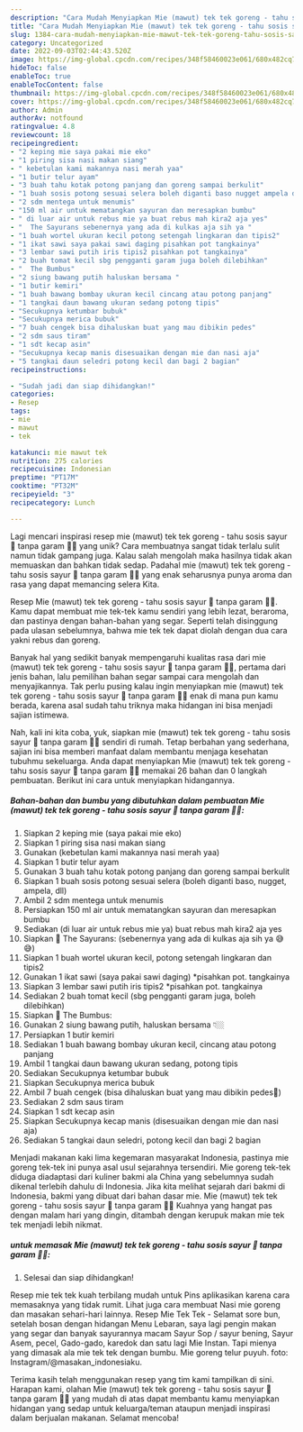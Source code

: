 ```yaml
---
description: "Cara Mudah Menyiapkan Mie (mawut) tek tek goreng - tahu sosis sayur 🍝 tanpa garam 👍🏼 yang Enak"
title: "Cara Mudah Menyiapkan Mie (mawut) tek tek goreng - tahu sosis sayur 🍝 tanpa garam 👍🏼 yang Enak"
slug: 1384-cara-mudah-menyiapkan-mie-mawut-tek-tek-goreng-tahu-sosis-sayur-tanpa-garam-yang-enak
category: Uncategorized
date: 2022-09-03T02:44:43.520Z
image: https://img-global.cpcdn.com/recipes/348f58460023e061/680x482cq70/mie-mawut-tek-tek-goreng-tahu-sosis-sayur-tanpa-garam-foto-resep-utama.jpg
hideToc: false
enableToc: true
enableTocContent: false
thumbnail: https://img-global.cpcdn.com/recipes/348f58460023e061/680x482cq70/mie-mawut-tek-tek-goreng-tahu-sosis-sayur-tanpa-garam-foto-resep-utama.jpg
cover: https://img-global.cpcdn.com/recipes/348f58460023e061/680x482cq70/mie-mawut-tek-tek-goreng-tahu-sosis-sayur-tanpa-garam-foto-resep-utama.jpg
author: Admin
authorAv: notfound
ratingvalue: 4.8
reviewcount: 18
recipeingredient:
- "2 keping mie saya pakai mie eko"
- "1 piring sisa nasi makan siang"
- " kebetulan kami makannya nasi merah yaa"
- "1 butir telur ayam"
- "3 buah tahu kotak potong panjang dan goreng sampai berkulit"
- "1 buah sosis potong sesuai selera boleh diganti baso nugget ampela dll"
- "2 sdm mentega untuk menumis"
- "150 ml air untuk mematangkan sayuran dan meresapkan bumbu"
- " di luar air untuk rebus mie ya buat rebus mah kira2 aja yes"
- "  The Sayurans sebenernya yang ada di kulkas aja sih ya "
- "1 buah wortel ukuran kecil potong setengah lingkaran dan tipis2"
- "1 ikat sawi saya pakai sawi daging pisahkan pot tangkainya"
- "3 lembar sawi putih iris tipis2 pisahkan pot tangkainya"
- "2 buah tomat kecil sbg pengganti garam juga boleh dilebihkan"
- "  The Bumbus"
- "2 siung bawang putih haluskan bersama "
- "1 butir kemiri"
- "1 buah bawang bombay ukuran kecil cincang atau potong panjang"
- "1 tangkai daun bawang ukuran sedang potong tipis"
- "Secukupnya ketumbar bubuk"
- "Secukupnya merica bubuk"
- "7 buah cengek bisa dihaluskan buat yang mau dibikin pedes"
- "2 sdm saus tiram"
- "1 sdt kecap asin"
- "Secukupnya kecap manis disesuaikan dengan mie dan nasi aja"
- "5 tangkai daun seledri potong kecil dan bagi 2 bagian"
recipeinstructions:

- "Sudah jadi dan siap dihidangkan!"
categories:
- Resep
tags:
- mie
- mawut
- tek

katakunci: mie mawut tek 
nutrition: 275 calories
recipecuisine: Indonesian
preptime: "PT17M"
cooktime: "PT32M"
recipeyield: "3"
recipecategory: Lunch

---
```





Lagi mencari inspirasi resep mie (mawut) tek tek goreng - tahu sosis sayur 🍝 tanpa garam 👍🏼 yang unik? Cara membuatnya sangat tidak terlalu sulit namun tidak gampang juga. Kalau salah mengolah maka hasilnya tidak akan memuaskan dan bahkan tidak sedap. Padahal mie (mawut) tek tek goreng - tahu sosis sayur 🍝 tanpa garam 👍🏼 yang enak seharusnya punya aroma dan rasa yang dapat memancing selera Kita.





Resep Mie (mawut) tek tek goreng - tahu sosis sayur 🍝 tanpa garam 👍🏼. Kamu dapat membuat mie tek-tek kamu sendiri yang lebih lezat, beraroma, dan pastinya dengan bahan-bahan yang segar. Seperti telah disinggung pada ulasan sebelumnya, bahwa mie tek tek dapat diolah dengan dua cara yakni rebus dan goreng.

Banyak hal yang sedikit banyak mempengaruhi kualitas rasa dari mie (mawut) tek tek goreng - tahu sosis sayur 🍝 tanpa garam 👍🏼, pertama dari jenis bahan, lalu pemilihan bahan segar sampai cara mengolah dan menyajikannya. Tak perlu pusing kalau ingin menyiapkan mie (mawut) tek tek goreng - tahu sosis sayur 🍝 tanpa garam 👍🏼 enak di mana pun kamu berada, karena asal sudah tahu triknya maka hidangan ini bisa menjadi sajian istimewa.






Nah, kali ini kita coba, yuk, siapkan mie (mawut) tek tek goreng - tahu sosis sayur 🍝 tanpa garam 👍🏼 sendiri di rumah. Tetap berbahan yang sederhana, sajian ini bisa memberi manfaat dalam membantu menjaga kesehatan tubuhmu sekeluarga. Anda dapat menyiapkan Mie (mawut) tek tek goreng - tahu sosis sayur 🍝 tanpa garam 👍🏼 memakai 26 bahan dan 0 langkah pembuatan. Berikut ini cara untuk menyiapkan hidangannya.

<!--inarticleads1-->

##### Bahan-bahan dan bumbu yang dibutuhkan dalam pembuatan Mie (mawut) tek tek goreng - tahu sosis sayur 🍝 tanpa garam 👍🏼:

1. Siapkan 2 keping mie (saya pakai mie eko)
1. Siapkan 1 piring sisa nasi makan siang
1. Gunakan  (kebetulan kami makannya nasi merah yaa)
1. Siapkan 1 butir telur ayam
1. Gunakan 3 buah tahu kotak potong panjang dan goreng sampai berkulit
1. Siapkan 1 buah sosis potong sesuai selera (boleh diganti baso, nugget, ampela, dll)
1. Ambil 2 sdm mentega untuk menumis
1. Persiapkan 150 ml air untuk mematangkan sayuran dan meresapkan bumbu
1. Sediakan  (di luar air untuk rebus mie ya) buat rebus mah kira2 aja yes
1. Siapkan  🥗 The Sayurans: (sebenernya yang ada di kulkas aja sih ya 😅😅)
1. Siapkan 1 buah wortel ukuran kecil, potong setengah lingkaran dan tipis2
1. Gunakan 1 ikat sawi (saya pakai sawi daging) *pisahkan pot. tangkainya
1. Siapkan 3 lembar sawi putih iris tipis2 *pisahkan pot. tangkainya
1. Sediakan 2 buah tomat kecil (sbg pengganti garam juga, boleh dilebihkan)
1. Siapkan  🥣 The Bumbus:
1. Gunakan 2 siung bawang putih, haluskan bersama 👇🏼
1. Persiapkan 1 butir kemiri
1. Sediakan 1 buah bawang bombay ukuran kecil, cincang atau potong panjang
1. Ambil 1 tangkai daun bawang ukuran sedang, potong tipis
1. Sediakan Secukupnya ketumbar bubuk
1. Siapkan Secukupnya merica bubuk
1. Ambil 7 buah cengek (bisa dihaluskan buat yang mau dibikin pedes🤤)
1. Sediakan 2 sdm saus tiram
1. Siapkan 1 sdt kecap asin
1. Siapkan Secukupnya kecap manis (disesuaikan dengan mie dan nasi aja)
1. Sediakan 5 tangkai daun seledri, potong kecil dan bagi 2 bagian


Menjadi makanan kaki lima kegemaran masyarakat Indonesia, pastinya mie goreng tek-tek ini punya asal usul sejarahnya tersendiri. Mie goreng tek-tek diduga diadaptasi dari kuliner bakmi ala China yang sebelumnya sudah dikenal terlebih dahulu di Indonesia. Jika kita melihat sejarah dari bakmi di Indonesia, bakmi yang dibuat dari bahan dasar mie. Mie (mawut) tek tek goreng - tahu sosis sayur 🍝 tanpa garam 👍🏼 Kuahnya yang hangat pas dengan malam hari yang dingin, ditambah dengan kerupuk makan mie tek tek menjadi lebih nikmat. 

<!--inarticleads2-->

#####  untuk memasak Mie (mawut) tek tek goreng - tahu sosis sayur 🍝 tanpa garam 👍🏼:


1. Selesai dan siap dihidangkan!

Resep mie tek tek kuah terbilang mudah untuk Pins aplikasikan karena cara memasaknya yang tidak rumit. Lihat juga cara membuat Nasi mie goreng dan masakan sehari-hari lainnya. Resep Mie Tek Tek - Selamat sore bun, setelah bosan dengan hidangan Menu Lebaran, saya lagi pengin makan yang segar dan banyak sayurannya macam Sayur Sop / sayur bening, Sayur Asem, pecel, Gado-gado, karedok dan satu lagi Mie Instan. Tapi mienya yang dimasak ala mie tek tek dengan bumbu. Mie goreng telur puyuh. foto: Instagram/@masakan_indonesiaku. 

Terima kasih telah menggunakan resep yang tim kami tampilkan di sini. Harapan kami, olahan Mie (mawut) tek tek goreng - tahu sosis sayur 🍝 tanpa garam 👍🏼 yang mudah di atas dapat membantu kamu menyiapkan hidangan yang sedap untuk keluarga/teman ataupun menjadi inspirasi dalam berjualan makanan. Selamat mencoba!
